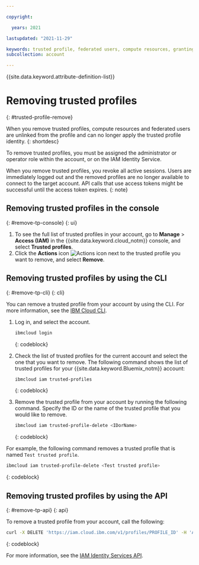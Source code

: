```yaml
---

copyright:

  years: 2021

lastupdated: "2021-11-29"

keywords: trusted profile, federated users, compute resources, granting access, remove trusted profile, IAM trusted profile, trust relationship, establish trust
subcollection: account

---
```


{{site.data.keyword.attribute-definition-list}}

# Removing trusted profiles
{: #trusted-profile-remove}

When you remove trusted profiles, compute resources and federated users are unlinked from the profile and can no longer apply the trusted profile identity.
{: shortdesc}

To remove trusted profiles, you must be assigned the administrator or operator role within the account, or on the IAM Identity Service. 

When you remove trusted profiles, you revoke all active sessions. Users are immediately logged out and the removed profiles are no longer available to connect to the target account. API calls that use access tokens might be successful until the access token expires. 
{: note}

## Removing trusted profiles in the console
{: #remove-tp-console}
{: ui}

1. To see the full list of trusted profiles in your account, go to **Manage** > **Access (IAM)** in the {{site.data.keyword.cloud_notm}} console, and select **Trusted profiles**.
2. Click the **Actions** icon ![Actions icon](../icons/action-menu-icon.svg) next to the trusted profile you want to remove, and select **Remove**.

## Removing trusted profiles by using the CLI
{: #remove-tp-cli}
{: cli}

You can remove a trusted profile from your account by using the CLI. For more information, see the [IBM Cloud CLI](https://github.com/IBM-Cloud/ibm-cloud-cli-release/releases). 

1. Log in, and select the account.

   ```bash
   ibmcloud login
   ```
   {: codeblock}
   
1. Check the list of trusted profiles for the current account and select the one that you want to remove. The following command shows the list of trusted profiles for your {{site.data.keyword.Bluemix_notm}} account:

   ```bash
   ibmcloud iam trusted-profiles
   ```
   {: codeblock}  
   
1. Remove the trusted profile from your account by running the following command. Specify the ID or the name of the trusted profile that you would like to remove.

   ```bash
   ibmcloud iam trusted-profile-delete <IDorName>
   ```
   {: codeblock}
   
For example, the following command removes a trusted profile that is named `Test trusted profile`. 

   ```bash
   ibmcloud iam trusted-profile-delete <Test trusted profile>
   ```
   {: codeblock}
   
## Removing trusted profiles by using the API
{: #remove-tp-api}
{: api}

To remove a trusted profile from your account, call the following:

```bash
curl -X DELETE 'https://iam.cloud.ibm.com/v1/profiles/PROFILE_ID' -H 'Authorization: Bearer TOKEN'
```
{: codeblock}

For more information, see the [IAM Identity Services API](/apidocs/iam-identity-token-api).
